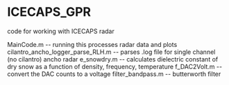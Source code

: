 # ICECAPS_GPR
code for working with ICECAPS radar

MainCode.m -- running this processes radar data and plots
cilantro_ancho_logger_parse_RLH.m -- parses .log file for single channel (no cilantro) ancho radar
e_snowdry.m -- calculates dielectric constant of dry snow as a function of density, frequency, temperature
f_DAC2Volt.m -- convert the DAC counts to a voltage
filter_bandpass.m -- butterworth filter
